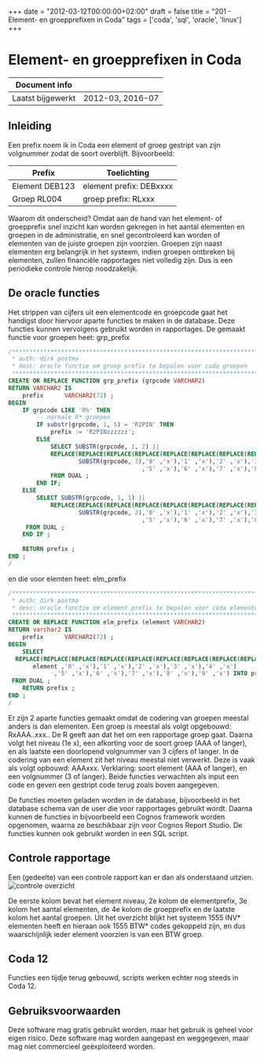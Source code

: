 +++
date = "2012-03-12T00:00:00+02:00"
draft = false
title = "201 - Element- en groepprefixen in Coda"
tags = ['coda', 'sql', 'oracle', 'linux']
+++

# Element- en groepprefixen in Coda


| Document info       |                   |
|---------------------|-------------------|
| Laatst bijgewerkt   | 2012-03, 2016-07  |


## Inleiding

Een prefix noem ik in Coda een element of groep gestript van zijn volgnummer zodat de soort overblijft.
Bijvoorbeeld:

Prefix           | Toelichting
---------------- | ------------------------
Element DEB123   | element prefix: DEBxxxx
Groep RL004      | groep prefix: RLxxx

Waarom dit onderscheid? Omdat aan de hand van het element- of groepprefix snel inzicht kan worden gekregen in het
aantal elementen en groepen in de administratie, en snel gecontroleerd kan worden of elementen van de juiste groepen
zijn voorzien. Groepen zijn naast elementen erg belangrijk in het systeem, indien groepen ontbreken bij elementen,
zullen financiële rapportages niet volledig zijn. Dus is een periodieke controle hierop noodzakelijk.


## De oracle functies

Het strippen van cijfers uit een elementcode en groepcode gaat het handigst door hiervoor aparte functies te maken in
de database. Deze functies kunnen vervolgens gebruikt worden in rapportages.
De gemaakt functie voor groepen heet: grp_prefix
```sql
/*******************************************************************************
 * auth: dirk postma
 * desc: oracle functie om groep prefix te bepalen voor coda groepen
 ******************************************************************************/
CREATE OR REPLACE FUNCTION grp_prefix (grpcode VARCHAR2)
RETURN VARCHAR2 IS
    prefix      VARCHAR2(72) ;
BEGIN
    IF grpcode LIKE 'R%' THEN
        -- normale R* groepen
        IF substr(grpcode, 1, 5) = 'R2PIN' THEN
            prefix := 'R2PINzzzzzz';
        ELSE
            SELECT SUBSTR(grpcode, 1, 2) ||
            REPLACE(REPLACE(REPLACE(REPLACE(REPLACE(REPLACE(REPLACE(REPLACE(REPLACE(REPLACE(
                    SUBSTR(grpcode, 3),'0' ,'x'),'1' ,'x'),'2' ,'x'),'3' ,'x'),'4' ,'x')
                                      ,'5' ,'x'),'6' ,'x'),'7' ,'x'),'8' ,'x'),'9' ,'x') INTO prefix
            FROM DUAL ;
        END IF;
    ELSE
        SELECT SUBSTR(grpcode, 1, 1) ||
            REPLACE(REPLACE(REPLACE(REPLACE(REPLACE(REPLACE(REPLACE(REPLACE(REPLACE(REPLACE(
                    SUBSTR(grpcode, 2),'0' ,'x'),'1' ,'x'),'2' ,'x'),'3' ,'x'),'4' ,'x')
                                      ,'5' ,'x'),'6' ,'x'),'7' ,'x'),'8' ,'x'),'9' ,'x') INTO prefix
     FROM DUAL ;
    END IF ;
 
    RETURN prefix ;
END ;
/
```

en die voor elemten heet: elm_prefix
```sql
/*******************************************************************************
 * auth: dirk postma
 * desc: oracle functie om element prefix te bepalen voor coda elementen
 ******************************************************************************/
CREATE OR REPLACE FUNCTION elm_prefix (element VARCHAR2)
RETURN varchar2 IS
    prefix      VARCHAR2(72) ;
BEGIN
    SELECT
  REPLACE(REPLACE(REPLACE(REPLACE(REPLACE(REPLACE(REPLACE(REPLACE(REPLACE(REPLACE(
       element ,'0' ,'x'),'1' ,'x'),'2' ,'x'),'3' ,'x'),'4' ,'x')
             ,'5' ,'x'),'6' ,'x'),'7' ,'x'),'8' ,'x'),'9' ,'x') INTO prefix
 FROM DUAL ;
    RETURN prefix ;
END ;
/
```

Er zijn 2 aparte functies gemaakt omdat de codering van groepen meestal anders is dan elementen.
Een groep is meestal als volgt opgebouwd: RxAAA..xxx.. De R geeft aan dat het om een rapportage groep gaat. Daarna
volgt het niveau (1e x), een afkorting voor de soort groep (AAA of langer), en als laatste een doorlopend volgnummer
van 3 cijfers of langer.
In de codering van een element zit het niveau meestal niet verwerkt. Deze is vaak als volgt opbouwd: AAAxxx.
Verklaring: soort element (AAA of langer), en een volgnummer (3 of langer).
Beide functies verwachten als input een code en geven een gestript code terug zoals boven aangegeven.

De functies moeten geladen worden in de database, bijvoorbeeld in het database schema van de user die voor rapportages
gebruikt wordt. Daarna kunnen de functies in bijvoorbeeld een Cognos framework worden opgenomen, waarna ze beschikbaar
zijn voor Cognos Report Studio. De functies kunnen ook gebruikt worden in een SQL script.


## Controle rapportage

Een (gedeelte) van een controle rapport kan er dan als onderstaand uitzien.
![controle overzicht](/img/201-coda-prefixen-coda03r045.jpg)

De eerste kolom bevat het element niveau, 2e kolom de elementprefix, 3e kolom het aantal elementen, de 4e kolom de
groepprefix en de laatste kolom het aantal groepen. Uit het overzicht blijkt het systeem 1555 INV* elementen heeft en
hieraan ook 1555 BTW* codes gekoppeld zijn, en dus waarschijnlijk ieder element voorzien is van een BTW groep.


## Coda 12
Functies een tijdje terug gebouwd, scripts werken echter nog steeds in Coda 12.


## Gebruiksvoorwaarden

Deze software mag gratis gebruikt worden, maar het gebruik is geheel voor eigen risico. Deze software mag worden
aangepast en weggegeven, maar mag niet commercieel geëxploiteerd worden. 


